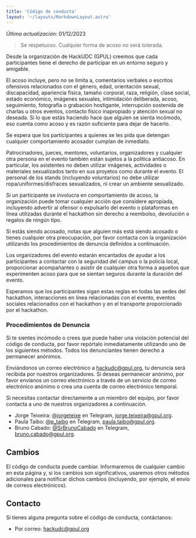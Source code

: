 ```yaml
---
title: 'Código de conducta'
layout: '~/layouts/MarkdownLayout.astro'
---
```


_Última actualización_: 01/12/2023

> Se respetuoso. Cualquier forma de acoso no será tolerada.

Desde la organización de HackUDC (GPUL) creemos que cada participantes tiene el derecho de participar en un entorno seguro y amigable.

El acoso incluye, pero no se limita a, comentarios verbales o escritos ofensivos relacionados con el género, edad, orientación sexual, discapacidad, apariencia física, tamaño corporal, raza, religión, clase social, estado económico, imágenes sexuales, intimidación deliberada, acoso, seguimiento, fotografía o grabación hostigante, interrupción sostenida de charlas u otros eventos, contacto físico inapropiado y atención sexual no deseada. Si lo que estás haciendo hace que alguien se sienta incómodo, eso cuenta como acoso y es razón suficiente para dejar de hacerlo.

Se espera que los participantes a quienes se les pida que detengan cualquier comportamiento acosador cumplan de inmediato.

Patrocinadores, jueces, mentores, voluntarios, organizadores y cualquier otra persona en el evento también están sujetos a la política antiacoso. En particular, los asistentes no deben utilizar imágenes, actividades o materiales sexualizados tanto en sus proyetos como durante el evento. El personal de los stands (incluyendo voluntarios) no debe utilizar ropa/uniformes/disfraces sexualizados, ni crear un ambiente sexualizado.

Si un participante se involucra en comportamiento de acoso, la organización puede tomar cualquier acción que considere apropiada, incluyendo advertir al ofensor o expulsarlo del evento o plataformas en línea utilizadas durante el hackathon sin derecho a reembolso, devolución o regalos de ningún tipo.

Si estás siendo acosado, notas que alguien más está siendo acosado o tienes cualquier otra preocupación, por favor contacta con la organización utilizando los procedimientos de denuncia definidos a continuación.

Los organizadores del evento estarán encantados de ayudar a los participantes a contactar con la seguridad del campus o la policía local, proporcionar acompañantes o asistir de cualquier otra forma a aquellos que experimenten acoso para que se sientan seguros durante la duración del evento.

Esperamos que los participantes sigan estas reglas en todas las sedes del hackathon, interacciones en línea relacionadas con el evento, eventos sociales relacionados con el hackathon y en el transporte proporcionado por el hackathon.

### Procedimientos de Denuncia

Si te sientes incómodo o crees que puede haber una violación potencial del código de conducta, por favor repórtalo inmediatamente utilizando uno de los siguientes métodos. Todos los denunciantes tienen derecho a permanecer anónimos.

Enviándonos un correo electrónico a hackudc@gpul.org, tu denuncia será recibida por nuestros organizadores. Si deseas permanecer anónimo, por favor envíanos un correo electrónico a través de un servicio de correo electrónico anónimo o crea una cuenta de correo electrónico temporal.

Si necesitas contactar directamente a un miembro del equipo, por favor contacta a uno de nuestros organizadores a continuación.

- Jorge Teixeira: [@jorgeteixe](https://t.me/jorgeteixe) en Telegram, jorge.teixeira@gpul.org.
- Paula Taibo: [@p_taibo](https://t.me/p_taibo) en Telegram, paula.taibo@gpul.org.
- Bruno Cabado: [@SrBrunoCabado](https://t.me/srbrunocabado) en Telegram, bruno.cabado@gpul.org.

## Cambios

El código de conducta puede cambiar. Informaremos de cualquier cambio en esta página y, si los cambios son significativos, usaremos otros métodos adicionales para notificar dichos cambios (incluyendo, por ejemplo, el envío de correos electrónicos).

## Contacto

Si tienes alguna pregunta sobre el código de conducta, contáctanos:

- Por correo: hackudc@gpul.org

